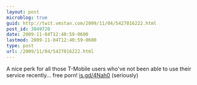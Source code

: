 ```yaml
---
layout: post
microblog: true
guid: http://twit.vmstan.com/2009/11/04/5427016222.html
post_id: 3049720
date: 2009-11-04T12:40:59-0600
lastmod: 2009-11-04T12:40:59-0600
type: post
url: /2009/11/04/5427016222.html
---
```

A nice perk for all those T-Mobile users who've not been able to use their service recently... free porn! [is.gd/4Nah0](http://is.gd/4Nah0) (seriously)
